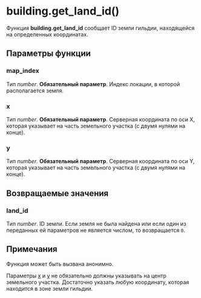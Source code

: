 # building.get_land_id()
Функция **building.get_land_id** сообщает ID земли гильдии, находящейся на определенных координатах.

## Параметры функции
### map_index
Тип *number*. **Обязательный параметр**. Индекс локации, в которой располагается земля.

### x
Тип *number*. **Обязательный параметр**. Серверная координата по оси X, которая указывает на часть земельного участка (с двумя нулями на конце).

### y
Тип *number*. **Обязательный параметр**. Серверная координата по оси Y, которая указывает на часть земельного участка (с двумя нулями на конце).

## Возвращаемые значения
### land_id
Тип *number*. ID земли. Если земля не была найдена или если один из переданных ей параметров не является числом, то возвращается `0`.

## Примечания
Функция может быть вызвана анонимно.

Параметры [x](#x) и [y](#y) не обязательно должны указывать на центр земельного участка. Достаточно указать любую координату, которая находится в зоне земли гильдии.